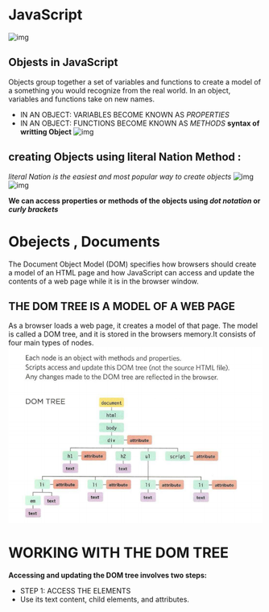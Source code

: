 # JavaScript 
![img](https://www.tutorialrepublic.com/lib/images/javascript-illustration.png)
## Objests in JavaScript 
Objects group together a set of variables and functions to create a model 
of a something you would recognize from the real world. In an object, 
variables and functions take on new names. 
* IN AN OBJECT: VARIABLES BECOME KNOWN AS *PROPERTIES*
* IN AN OBJECT: FUNCTIONS BECOME KNOWN AS *METHODS*
**syntax of writting Object**
![img](https://cdn.programiz.com/sites/tutorial2program/files/javascript-object-properties.png)

## creating Objects using literal Nation Method :
*literal Nation is the easiest and most popular way to create objects*
![img](https://res.cloudinary.com/practicaldev/image/fetch/s--nPHK94_3--/c_limit%2Cf_auto%2Cfl_progressive%2Cq_auto%2Cw_880/https://thepracticaldev.s3.amazonaws.com/i/lk2shvdaa9ljkdplsxlm.png)
![img](https://image.slidesharecdn.com/javascript-110725163050-phpapp01/95/javascript-literacy-2-728.jpg?cb=1311612096)

**We can access properties or methods of the objects using *dot notation* or *curly brackets***
# Obejects , Documents 

The Document Object Model (DOM) specifies how browsers should create a model of an HTML page and how JavaScript can access and update the 
contents of a web page while it is in the browser window. 

## THE DOM TREE IS A MODEL OF A WEB PAGE 
As a browser loads a web page, it creates a model of that page. 
The model is called a DOM tree, and it is stored in the browsers memory.It consists of four main types of nodes.
![img](tree.PNG)

# WORKING WITH THE DOM TREE
**Accessing and updating the DOM tree involves two steps:**

* STEP 1: ACCESS THE ELEMENTS 
* Use its text content, child elements, and attributes. 
